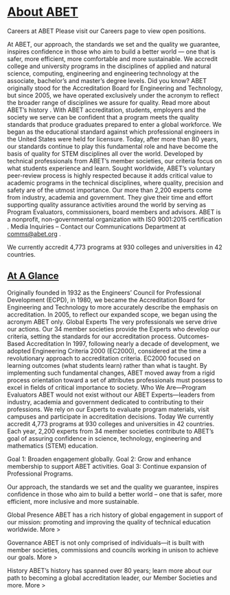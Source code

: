 # [About ABET](https://www.abet.org/about-abet/)

Careers at ABET
Please visit our
Careers page
to view open positions.

At ABET, our approach, the standards we set and the quality we guarantee, inspires confidence in those who aim to build a better world — one that is safer, more efficient, more comfortable and more sustainable.
We accredit college and university programs in the disciplines of applied and natural science, computing, engineering and engineering technology at the associate, bachelor’s and master’s degree levels.
Did you know?
ABET originally stood for the Accreditation Board for Engineering and Technology, but since 2005, we have operated exclusively under the acronym to reflect the broader range of disciplines we assure for quality.
Read more about ABET’s history
.
With ABET accreditation, students, employers and the society we serve can be confident that a program meets the quality standards that produce graduates prepared to enter a global workforce.
We began as the educational standard against which professional engineers in the United States were held for licensure. Today, after more than 80 years, our standards continue to play this fundamental role and have become the basis of quality for STEM disciplines all over the world.
Developed by technical professionals from ABET’s member societies, our criteria focus on what students experience and learn. Sought worldwide, ABET’s voluntary peer-review process is highly respected because it adds critical value to academic programs in the technical disciplines, where quality, precision and safety are of the utmost importance.
Our more than 2,200 experts come from industry, academia and government. They give their time and effort supporting quality assurance activities around the world by serving as Program Evaluators, commissioners, board members and advisors.
ABET is a nonprofit, non-governmental organization with
ISO 9001:2015 certification
.
Media Inquiries
– Contact our Communications Department at
comms@abet.org
.

We currently accredit 4,773 programs at 930 colleges and universities in 42 countries.

## [At A Glance](https://www.abet.org/about-abet/at-a-glance/)

Originally founded in 1932 as the Engineers’ Council for Professional Development (ECPD), in 1980, we became the Accreditation Board for Engineering and Technology to more accurately describe the emphasis on accreditation. In 2005, to reflect our expanded scope, we began using the acronym ABET only.
Global Experts
The very professionals we serve drive our actions. Our 34
member societies
provide the Experts who develop our criteria, setting the standards for our accreditation process.
Outcomes-Based Accreditation
In 1997, following nearly a decade of development, we adopted Engineering Criteria 2000 (EC2000), considered at the time a revolutionary approach to accreditation criteria. EC2000 focused on learning outcomes (what students learn) rather than what is taught. By implementing such fundamental changes, ABET moved away from a rigid process orientation toward a set of attributes professionals must possess to excel in fields of critical importance to society.
Who We Are—Program Evaluators
ABET would not exist without our ABET Experts—leaders from industry, academia and government dedicated to contributing to their professions. We rely on our Experts to evaluate program materials, visit campuses and participate in accreditation decisions.
Today
We currently accredit 4,773 programs at 930 colleges and universities in 42 countries. Each year, 2,200 experts from 34 member societies contribute to ABET’s goal of assuring confidence in science, technology, engineering and mathematics (STEM) education.

Goal 1:
Broaden engagement globally.
Goal 2:
Grow and enhance membership to support ABET activities.
Goal 3:
Continue expansion of Professional Programs.

Our approach, the standards we set and the quality we guarantee, inspires confidence in those who aim to build a better world – one that is safer, more efficient, more inclusive and more sustainable.

Global Presence
ABET has a rich history of global engagement in support of our mission: promoting and improving the quality of technical education worldwide.
More >

Governance
ABET is not only comprised of individuals—it is built with member societies, commissions and councils working in unison to achieve our goals.
More >

History
ABET’s history has spanned over 80 years; learn more about our path to becoming a global accreditation leader, our Member Societies and more.
More >